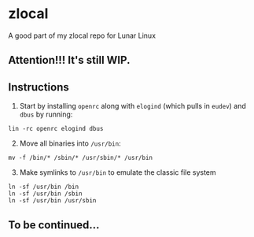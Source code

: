 # zlocal
A good part of my zlocal repo for Lunar Linux

## Attention!!! It's still WIP.

## Instructions

1. Start by installing `openrc` along with `elogind` (which pulls in `eudev`) and `dbus` by running:
```
lin -rc openrc elogind dbus
```

2. Move all binaries into `/usr/bin`:
```
mv -f /bin/* /sbin/* /usr/sbin/* /usr/bin
```

3. Make symlinks to `/usr/bin` to emulate the classic file system
```
ln -sf /usr/bin /bin
ln -sf /usr/bin /sbin
ln -sf /usr/bin /usr/sbin
```

## To be continued...

